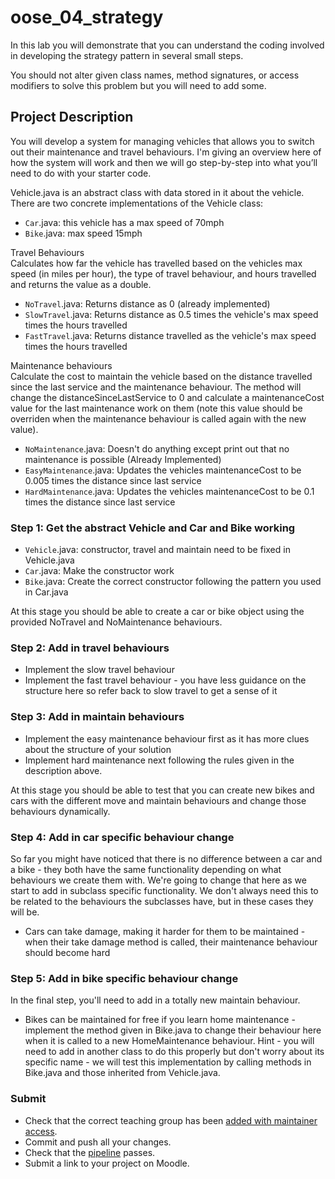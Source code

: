# oose_04_strategy

In this lab you will demonstrate that you can understand the coding involved in developing the strategy pattern in several small steps.

You should not alter given class names, method signatures, or access modifiers to solve this problem but you will need to add some.

## Project Description

You will develop a system for managing vehicles that allows you to switch out their maintenance and travel behaviours. I'm giving an overview here of how the system will work and then we will go step-by-step into what you’ll need to do with your starter code.

Vehicle.java is an abstract class with data stored in it about the vehicle. There are two concrete implementations of the Vehicle class:
- ```Car```.java: this vehicle has a max speed of 70mph
- ```Bike```.java: max speed 15mph 

Travel Behaviours\
Calculates how far the vehicle has travelled based on the vehicles max speed (in miles per hour), the type of travel behaviour, and hours travelled and returns the value as a double.
- ```NoTravel```.java: Returns distance as 0 (already implemented)
- ```SlowTravel```.java: Returns distance as 0.5 times the vehicle's max speed times the hours travelled
- ```FastTravel```.java: Returns distance travelled as the vehicle's max speed times the hours travelled

Maintenance behaviours\
Calculate the cost to maintain the vehicle based on the distance travelled since the last service and the maintenance behaviour. The method will change the distanceSinceLastService to 0 and calculate a maintenanceCost value for the last maintenance work on them (note this value should be overriden when the maintenance behaviour is called again with the new value).
- ```NoMaintenance```.java: Doesn't do anything except print out that no maintenance is possible (Already Implemented) 
- ```EasyMaintenance```.java: Updates the vehicles maintenanceCost to be 0.005 times the distance since last service
- ```HardMaintenance```.java: Updates the vehicles maintenanceCost to be 0.1 times the distance since last service


### Step 1: Get the abstract Vehicle and Car and Bike working
- ```Vehicle```.java: constructor, travel and maintain need to be fixed in Vehicle.java
- ```Car```.java: Make the constructor work 
- ```Bike```.java: Create the correct constructor following the pattern you used in Car.java

At this stage you should be able to create a car or bike object using the provided NoTravel and NoMaintenance behaviours.


### Step 2: Add in travel behaviours

- Implement the slow travel behaviour
- Implement the fast travel behaviour - you have less guidance on the structure here so refer back to slow travel to get a sense of it

### Step 3: Add in maintain behaviours

- Implement the easy maintenance behaviour first as it has more clues about the structure of your solution
- Implement hard maintenance next following the rules given in the description above.

At this stage you should be able to test that you can create new bikes and cars with the different move and maintain behaviours and change those behaviours dynamically.

### Step 4: Add in car specific behaviour change
So far you might have noticed that there is no difference between a car and a bike - they both have the same functionality depending on what behaviours we create them with. We're going to change that here as we start to add in subclass specific functionality. We don't always need this to be related to the behaviours the subclasses have, but in these cases they will be.

-  Cars can take damage, making it harder for them to be maintained - when their take damage method is called, their maintenance behaviour should become hard

### Step 5: Add in bike specific behaviour change

In the final step, you'll need to add in a totally new maintain behaviour. 

- Bikes can be maintained for free if you learn home maintenance - implement the method given in Bike.java to change their behaviour here when it is called to a new HomeMaintenance behaviour. 
Hint - you will need to add in another class to do this properly but don't worry about its specific name - we will test this implementation by calling methods in Bike.java and those inherited from Vehicle.java.  


### Submit
- Check that the correct teaching group has been [added with maintainer access](https://stgit.dcs.gla.ac.uk/software-engineering/git_get_started/-/wikis/home/Access-Control).
- Commit and push all your changes.
- Check that the [pipeline](https://stgit.dcs.gla.ac.uk/software-engineering/git_get_started/-/wikis/home/Pipelines) passes.
- Submit a link to your project on Moodle.
